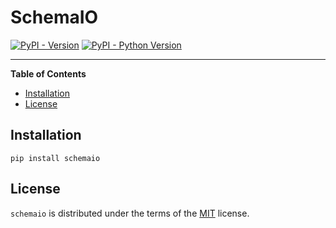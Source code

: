 # SchemaIO

[![PyPI - Version](https://img.shields.io/pypi/v/schemaio.svg)](https://pypi.org/project/schemaio)
[![PyPI - Python Version](https://img.shields.io/pypi/pyversions/schemaio.svg)](https://pypi.org/project/schemaio)

-----

**Table of Contents**

- [Installation](#installation)
- [License](#license)

## Installation

```console
pip install schemaio
```

## License

`schemaio` is distributed under the terms of the [MIT](https://spdx.org/licenses/MIT.html) license.
